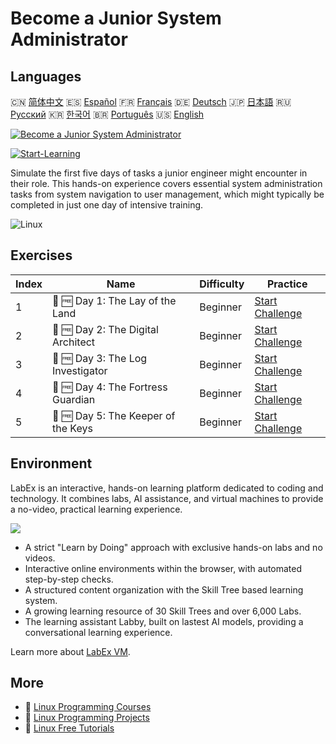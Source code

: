 # Become a Junior System Administrator

## Languages

🇨🇳 [简体中文](README_zh.md) 🇪🇸 [Español](README_es.md) 🇫🇷 [Français](README_fr.md) 🇩🇪 [Deutsch](README_de.md) 🇯🇵 [日本語](README_ja.md) 🇷🇺 [Русский](README_ru.md) 🇰🇷 [한국어](README_ko.md) 🇧🇷 [Português](README_pt.md) 🇺🇸 [English](README.md) 

[![Become a Junior System Administrator](https://cover-creator.labex.io/become-a-junior-system-administrator.png)](https://labex.io/courses/become-a-junior-system-administrator)

[![Start-Learning](https://img.shields.io/badge/Start-Learning-whitesmoke?style=for-the-badge)](https://labex.io/courses/become-a-junior-system-administrator)

Simulate the first five days of tasks a junior engineer might encounter in their role. This hands-on experience covers essential system administration tasks from system navigation to user management, which might typically be completed in just one day of intensive training.

![Linux](https://img.shields.io/badge/Linux-whitesmoke?style=for-the-badge&logo=linux)


## Exercises

|   Index | Name                                | Difficulty   | Practice                                                                                                           |
|---------|-------------------------------------|--------------|--------------------------------------------------------------------------------------------------------------------|
|       1 | 🎯 🆓 Day 1: The Lay of the Land    | Beginner     | <a target='_blank' href='https://labex.io/tutorials/linux-day-1-the-lay-of-the-land-596200'>Start Challenge</a>    |
|       2 | 🎯 🆓 Day 2: The Digital Architect  | Beginner     | <a target='_blank' href='https://labex.io/tutorials/linux-day-2-the-digital-architect-596201'>Start Challenge</a>  |
|       3 | 🎯 🆓 Day 3: The Log Investigator   | Beginner     | <a target='_blank' href='https://labex.io/tutorials/linux-day-3-the-log-investigator-596202'>Start Challenge</a>   |
|       4 | 🎯 🆓 Day 4: The Fortress Guardian  | Beginner     | <a target='_blank' href='https://labex.io/tutorials/linux-day-4-the-fortress-guardian-596203'>Start Challenge</a>  |
|       5 | 🎯 🆓 Day 5: The Keeper of the Keys | Beginner     | <a target='_blank' href='https://labex.io/tutorials/linux-day-5-the-keeper-of-the-keys-596204'>Start Challenge</a> |

## Environment

LabEx is an interactive, hands-on learning platform dedicated to coding and technology. It combines labs, AI assistance, and virtual machines to provide a no-video, practical learning experience.

![](https://tutorial-screenshot.getvm.io/images/vm-1725247253.png)

- A strict "Learn by Doing" approach with exclusive hands-on labs and no videos.
- Interactive online environments within the browser, with automated step-by-step checks.
- A structured content organization with the Skill Tree based learning system.
- A growing learning resource of 30 Skill Trees and over 6,000 Labs.
- The learning assistant Labby, built on lastest AI models, providing a conversational learning experience.

Learn more about [LabEx VM](https://support.labex.io/using-labex/virtual-machine).

## More

- 🔗 [Linux Programming Courses](https://github.com/labex-labs/awesome-programming-courses)
- 🔗 [Linux Programming Projects](https://github.com/labex-labs/awesome-programming-projects)
- 🔗 [Linux Free Tutorials](https://github.com/labex-labs/linux-free-tutorials)

